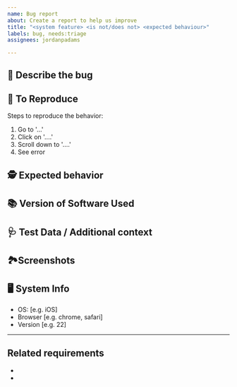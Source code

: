 ```yaml
---
name: Bug report
about: Create a report to help us improve
title: "<system feature> <is not/does not> <expected behaviour>"
labels: bug, needs:triage
assignees: jordanpadams

---
```


## 🐛 Describe the bug
<!-- A clear and concise description of what the bug is. -->

## 📜 To Reproduce
Steps to reproduce the behavior:
1. Go to '...'
2. Click on '....'
3. Scroll down to '....'
4. See error

## 🕵️ Expected behavior
<!-- A clear and concise description of what you expected to happen -->

## 📚 Version of Software Used
<!-- Software should have a `-V` or `--version` flag to get this information. -->

## 🩺 Test Data / Additional context
<!-- If applicable, Add test data or any other context about the problem here -->

##  🏞Screenshots
<!-- If applicable, add screenshots to help explain your problem. -->

## 🖥 System Info
 - OS: [e.g. iOS]
 - Browser [e.g. chrome, safari]
 - Version [e.g. 22]

---

<!-- FOR INTERNAL USE -->

## Related requirements
* 
*
